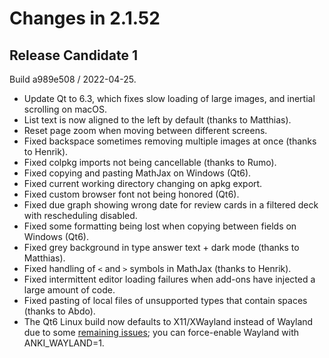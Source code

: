 # Changes in 2.1.52

<!-- toc -->

## Release Candidate 1

Build a989e508 / 2022-04-25.

- Update Qt to 6.3, which fixes slow loading of large images, and inertial scrolling on macOS.
- List text is now aligned to the left by default (thanks to Matthias).
- Reset page zoom when moving between different screens.
- Fixed backspace sometimes removing multiple images at once (thanks to Henrik).
- Fixed colpkg imports not being cancellable (thanks to Rumo).
- Fixed copying and pasting MathJax on Windows (Qt6).
- Fixed current working directory changing on apkg export.
- Fixed custom browser font not being honored (Qt6).
- Fixed due graph showing wrong date for review cards in a filtered deck with rescheduling disabled.
- Fixed some formatting being lost when copying between fields on Windows (Qt6).
- Fixed grey background in type answer text + dark mode (thanks to Matthias).
- Fixed handling of `<` and `>` symbols in MathJax (thanks to Henrik).
- Fixed intermittent editor loading failures when add-ons have injected a large amount of code.
- Fixed pasting of local files of unsupported types that contain spaces (thanks to Abdo).
- The Qt6 Linux build now defaults to X11/XWayland instead of Wayland due to some [remaining issues](https://github.com/ankitects/anki/issues/1767);
  you can force-enable Wayland with ANKI_WAYLAND=1.
